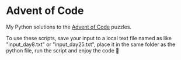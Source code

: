# Advent of Code
My Python solutions to the [Advent of Code](https://adventofcode.com) puzzles.

To use these scripts, save your input to a local text file named as like "input_day8.txt" or "input_day25.txt", place it in the same folder as the python file, run the script and enjoy the code 🎉
